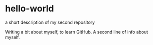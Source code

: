 # hello-world
a short description of my second repository

Writing a bit about myself, to learn GitHub.
   A second line of info about myself.
